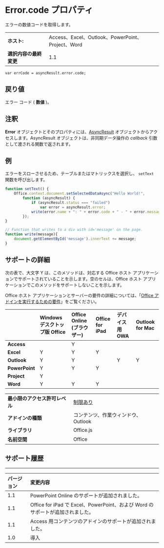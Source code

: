 
# <a name="error.code-property"></a>Error.code プロパティ
エラーの数値コードを取得します。

|||
|:-----|:-----|
|**ホスト:**|Access、Excel、Outlook、PowerPoint、Project、Word|
|**選択内容の最終変更**|1.1|

```
var errCode = asyncResult.error.code;
```


## <a name="return-value"></a>戻り値

エラー コード ( **数値** )。


## <a name="remarks"></a>注釈

**Error** オブジェクトとそのプロパティには、[AsyncResult](../../reference/shared/asyncresult.md) オブジェクトからアクセスします。AsyncResult オブジェクトは、非同期データ操作の _callback_ 引数として渡される関数で返されます。


## <a name="example"></a>例

エラーをスローさせるため、テーブルまたはマトリックスを選択し、 `setText` 関数を呼び出します。


```js
function setText() {
    Office.context.document.setSelectedDataAsync("Hello World!",
        function (asyncResult) {
            if (asyncResult.status === "failed")
                var error = asyncResult.error;
            write(error.name + ": " + error.code + " - " + error.message);
        });
}

// Function that writes to a div with id='message' on the page.
function write(message){
    document.getElementById('message').innerText += message; 
}
```




## <a name="support-details"></a>サポートの詳細


次の表で、大文字 Y は、このメソッドは、対応する Office ホスト アプリケーションでサポートされていることを示します。空のセルは、Office ホスト アプリケーションでこのメソッドをサポートしないことを示します。

Office ホスト アプリケーションとサーバーの要件の詳細については、「[Office アドインを実行するための要件](../../docs/overview/requirements-for-running-office-add-ins.md)」をご覧ください。



||**Windows デスクトップ版 Office**|**Office Online (ブラウザー)**|**Office for iPad**|**デバイス用 OWA**|**Outlook for Mac**|
|:-----|:-----|:-----|:-----|:-----|:-----|
|**Access**||Y||||
|**Excel**|Y|Y|Y|||
|**Outlook**|Y|Y||Y|Y|
|**PowerPoint**|Y|Y|Y|||
|**Project**|Y|||||
|**Word**|Y|Y|Y|||

|||
|:-----|:-----|
|**最小限のアクセス許可レベル**|[制限あり](../../docs/develop/requesting-permissions-for-api-use-in-content-and-task-pane-add-ins.md)|
|**アドインの種類**|コンテンツ、作業ウィンドウ、Outlook|
|**ライブラリ**|Office.js|
|**名前空間**|Office|

## <a name="support-history"></a>サポート履歴



****


|**バージョン**|**変更内容**|
|:-----|:-----|
|1.1|PowerPoint Online のサポートが追加されました。|
|1.1|Office for iPad で Excel、PowerPoint、および Word のサポートが追加されました。|
|1.1|Access 用コンテンツのアドインのサポートが追加されました。|
|1.0|導入|
